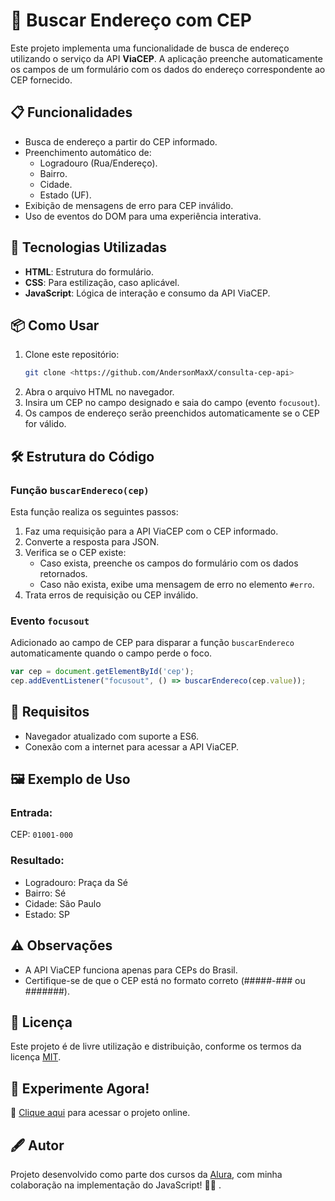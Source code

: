 # 🏡 Buscar Endereço com CEP

Este projeto implementa uma funcionalidade de busca de endereço utilizando o serviço da API **ViaCEP**. A aplicação preenche automaticamente os campos de um formulário com os dados do endereço correspondente ao CEP fornecido.

## 📋 Funcionalidades

- Busca de endereço a partir do CEP informado.
- Preenchimento automático de:
  - Logradouro (Rua/Endereço).
  - Bairro.
  - Cidade.
  - Estado (UF).
- Exibição de mensagens de erro para CEP inválido.
- Uso de eventos do DOM para uma experiência interativa.

## 🚀 Tecnologias Utilizadas

- **HTML**: Estrutura do formulário.
- **CSS**: Para estilização, caso aplicável.
- **JavaScript**: Lógica de interação e consumo da API ViaCEP.

## 📦 Como Usar

1. Clone este repositório:
   ```bash
   git clone <https://github.com/AndersonMaxX/consulta-cep-api>
   ```
2. Abra o arquivo HTML no navegador.
3. Insira um CEP no campo designado e saia do campo (evento `focusout`).
4. Os campos de endereço serão preenchidos automaticamente se o CEP for válido.

## 🛠️ Estrutura do Código

### Função `buscarEndereco(cep)`
Esta função realiza os seguintes passos:
1. Faz uma requisição para a API ViaCEP com o CEP informado.
2. Converte a resposta para JSON.
3. Verifica se o CEP existe:
   - Caso exista, preenche os campos do formulário com os dados retornados.
   - Caso não exista, exibe uma mensagem de erro no elemento `#erro`.
4. Trata erros de requisição ou CEP inválido.

### Evento `focusout`
Adicionado ao campo de CEP para disparar a função `buscarEndereco` automaticamente quando o campo perde o foco.

```javascript
var cep = document.getElementById('cep');
cep.addEventListener("focusout", () => buscarEndereco(cep.value));
```

## 🔧 Requisitos

- Navegador atualizado com suporte a ES6.
- Conexão com a internet para acessar a API ViaCEP.

## 🖼️ Exemplo de Uso
### Entrada:
CEP: `01001-000`

### Resultado:
- Logradouro: Praça da Sé
- Bairro: Sé
- Cidade: São Paulo
- Estado: SP

## ⚠️ Observações
- A API ViaCEP funciona apenas para CEPs do Brasil.
- Certifique-se de que o CEP está no formato correto (#####-### ou #######).

## 📝 Licença
Este projeto é de livre utilização e distribuição, conforme os termos da licença [MIT](LICENSE).


## 🥁 Experimente Agora!



🔗  [Clique aqui](https://andersonmaxx.github.io/consulta-cep-api/) para acessar o projeto online.

## 🖋️ Autor

[](https://github.com/AndersonMaxX/alura-midi#%EF%B8%8F-autor)

Projeto desenvolvido como parte dos cursos da  [Alura](https://www.alura.com.br/), com minha colaboração na implementação do JavaScript! 🚀😎 .
